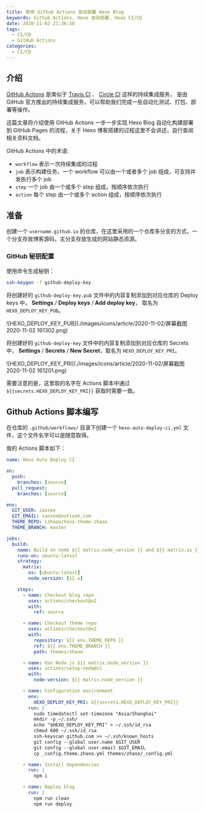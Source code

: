 ```yaml
---
title: 使用 Github Actions 自动部署 Hexo Blog
keywords: Github Actions, Hexo 自动部署, Hexo CI/CD
date: 2020-11-02 21:36:50
tags: 
  - CI/CD
  - GitHub Actions
categories:
  - CI/CD
---
```


## 介绍

[GitHub Actions](https://docs.github.com/cn/free-pro-team@latest/actions) 是类似于 [Travis CI](https://travis-ci.org/) 、 [Circle CI](https://circleci.com/) 这样的持续集成服务， 是由 GitHub 官方推出的持续集成服务，可以帮助我们完成一些自动化测试、打包、部署等操作。


这篇文章将介绍使用 GitHub Actions 一步一步实现 Hexo Blog 自动化构建部署到 GitHub Pages 的流程，关于 Hexo 博客搭建的过程这里不会讲述，自行查阅相关资料文档。

GitHub Actions 中的术语:

- `workflow` 表示一次持续集成的过程
- `job` 表示构建任务，一个 workflow 可以由一个或者多个 job 组成，可支持并发执行多个 job
- `step` 一个 job 由一个或多个 step 组成，按顺序依次执行
- `action` 每个 step 由一个或多个 action 组成，按顺序依次执行


## 准备

创建一个 `username.github.io` 的仓库，在这里采用的一个仓库多分支的方式，一个分支存放博客源码，主分支存放生成的网站静态资源。

### GitHub 秘钥配置

使用命令生成秘钥：

``` bash
ssh-keygen -f github-deploy-key
```

将创建好的 `github-deploy-key.pub` 文件中的内容复制添加到对应仓库的 Deploy keys 中， **Settings** / **Deploy keys** / **Add deploy key**， 取名为 `HEXO_DEPLOY_KEY_PUB`。

![HEXO_DEPLOY_KEY_PUB](./images/icons/article/2020-11-02/屏幕截图 2020-11-02 161302.png)

将创建好的 `github-deploy-key` 文件中的内容复制添加到对应仓库的 Secrets 中， **Settings** / **Secrets** / **New Secret**，取名为 `HEXO_DEPLOY_KEY_PRI`。

![HEXO_DEPLOY_KEY_PRI](./images/icons/article/2020-11-02/屏幕截图 2020-11-02 161201.png)

需要注意的是，这里取的名字在 Actions 脚本中通过 `${{secrets.HEXO_DEPLOY_KEY_PRI}}` 获取时需要一致。


## Github Actions 脚本编写 

在仓库的 `.github/workflows/` 目录下创建一个 `hexo-auto-deploy-ci.yml` 文件，这个文件名字可以是随意取得。

我的 Actions 脚本如下：

``` yml
name: Hexo Auto Deploy CI

on:
  push:
    branches: [source]
  pull_request:
    branches: [source]

env:
  GIT_USER: iaosee
  GIT_EMAIL: iaosee@outlook.com
  THEME_REPO: izhaoo/hexo-theme-zhaoo
  THEME_BRANCH: master

jobs:
  build:
    name: Build on node ${{ matrix.node_version }} and ${{ matrix.os }}
    runs-on: ubuntu-latest
    strategy:
      matrix:
        os: [ubuntu-latest]
        node_version: [12.x]

    steps:
      - name: Checkout blog repo
        uses: actions/checkout@v2
        with:
          ref: source

      - name: Checkout theme repo
        uses: actions/checkout@v2
        with:
          repository: ${{ env.THEME_REPO }}
          ref: ${{ env.THEME_BRANCH }}
          path: themes/zhaoo

      - name: Use Node.js ${{ matrix.node_version }}
        uses: actions/setup-node@v1
        with:
          node-version: ${{ matrix.node_version }}

      - name: Configuration environment
        env:
          HEXO_DEPLOY_KEY_PRI: ${{secrets.HEXO_DEPLOY_KEY_PRI}}
        run: |
          sudo timedatectl set-timezone "Asia/Shanghai"
          mkdir -p ~/.ssh/
          echo "$HEXO_DEPLOY_KEY_PRI" > ~/.ssh/id_rsa
          chmod 600 ~/.ssh/id_rsa
          ssh-keyscan github.com >> ~/.ssh/known_hosts
          git config --global user.name $GIT_USER
          git config --global user.email $GIT_EMAIL
          cp _config.theme.zhaoo.yml themes/zhaoo/_config.yml

      - name: Install dependencies
        run: |
          npm i

      - name: Deploy blog
        run: |
          npm run clean
          npm run deploy
```


